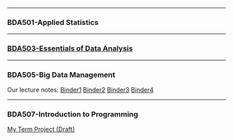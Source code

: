 ***
### BDA501-Applied Statistics

***
### [BDA503-Essentials of Data Analysis](https://emrekemerci.github.io/bda503EmreKemerci/)

***
### BDA505-Big Data Management
Our lecture notes: [Binder1](https://mybinder.org/v2/gh/serhatcevikel/bdm_2018_test/master) [Binder2](https://mybinder.org/v2/gh/serhatcevikel/bdm_2018_test2/master) [Binder3](https://mybinder.org/v2/gh/serhatcevikel/bdm_2018_test2/hadoop3) [Binder4](https://mybinder.org/v2/gh/serhatcevikel/bdm_2018_test2/hadoop6)

***
### BDA507-Introduction to Programming
[My Term Project (Draft)](bda507/BDA507TermProject_EmreKemerci20190112.html)





